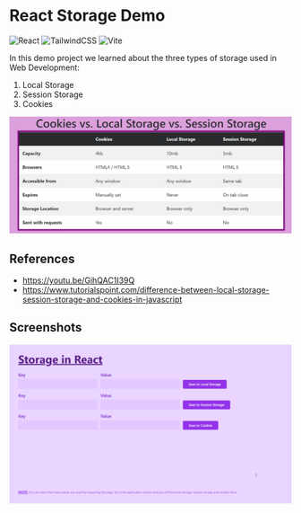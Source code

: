 # React Storage Demo
![React](https://img.shields.io/badge/react-%2320232a.svg?style=for-the-badge&logo=react&logoColor=%2361DAFB)  ![TailwindCSS](https://img.shields.io/badge/tailwindcss-%2338B2AC.svg?style=for-the-badge&logo=tailwind-css&logoColor=white) ![Vite](https://img.shields.io/badge/vite-%23646CFF.svg?style=for-the-badge&logo=vite&logoColor=white)


In this demo project we learned about the three types of storage used in Web Development:

1. Local Storage
2. Session Storage
3. Cookies

![comparision](./images/diff.png)

## References
- https://youtu.be/GihQAC1I39Q
- https://www.tutorialspoint.com/difference-between-local-storage-session-storage-and-cookies-in-javascript

## Screenshots

![app](./images/app.png)